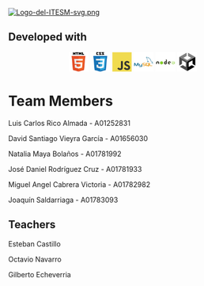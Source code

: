 [![Logo-del-ITESM-svg.png](https://i.postimg.cc/SNMpSzcj/Logo-del-ITESM-svg.png)](https://postimg.cc/4ms0wyLT)




## Developed with

<p align="center">  

<img src="https://raw.githubusercontent.com/devicons/devicon/master/icons/html5/html5-original-wordmark.svg" alt="html5" width="40" height="40"/> 
<img src="https://raw.githubusercontent.com/devicons/devicon/master/icons/css3/css3-original-wordmark.svg" alt="css3" width="40" height="40"/>   
<img src="https://raw.githubusercontent.com/devicons/devicon/master/icons/javascript/javascript-original.svg" alt="javascript" width="40" height="40"/> 
<img src="https://raw.githubusercontent.com/devicons/devicon/master/icons/mysql/mysql-original-wordmark.svg" alt="mysql" width="40" height="40"/> 
<img src="https://raw.githubusercontent.com/devicons/devicon/master/icons/nodejs/nodejs-original-wordmark.svg" alt="nodejs" width="40" height="40"/> </a>
<img src="https://github.com/devicons/devicon/blob/master/icons/unity/unity-original.svg" alt="unity" width="40" height="40"/> </a>

</p>

# Team Members
Luis Carlos Rico Almada - A01252831

David Santiago Vieyra García - A01656030

Natalia Maya Bolaños - A01781992

José Daniel Rodríguez Cruz - A01781933

Miguel Angel Cabrera Victoria - A01782982

Joaquín Saldarriaga - A01783093


## Teachers
Esteban Castillo

Octavio Navarro 

Gilberto Echeverria




